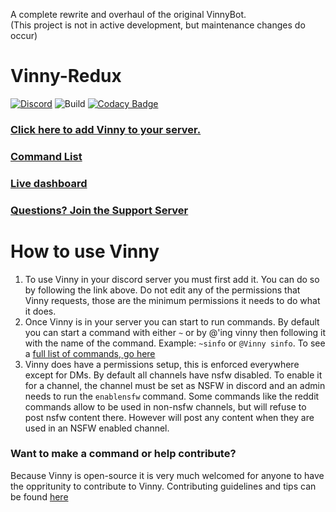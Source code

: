 A complete rewrite and overhaul of the original VinnyBot.  
(This project is not in active development, but maintenance changes do occur)

# Vinny-Redux
[![Discord](https://img.shields.io/badge/Discord-Support-blue.svg)](https://discord.gg/XMwyzxZ)
![Build](https://travis-ci.org/kikkia/Vinny.svg?branch=master)
[![Codacy Badge](https://app.codacy.com/project/badge/Grade/27696f0a955f43aaaab21be58c19d664)](https://www.codacy.com/manual/jesswalters53/Vinny-Redux/dashboard?utm_source=github.com&amp;utm_medium=referral&amp;utm_content=kikkia/Vinny&amp;utm_campaign=Badge_Grade)

### [Click here to add Vinny to your server.](https://discordapp.com/oauth2/authorize?client_id=276855867796881408&scope=bot&permissions=523365751) 
### [Command List](docs/Commands.md)
### [Live dashboard](https://p.datadoghq.com/sb/f38e74b49-cb74461cc4)
### [Questions? Join the Support Server](https://discord.gg/XMwyzxZ)
# How to use Vinny
1. To use Vinny in your discord server you must first add it. You can do so by following the link above. Do not edit any of the permissions that Vinny requests, those are the minimum permissions it needs to do what it does. 
2. Once Vinny is in your server you can start to run commands. By default you can start a command with either `~` or by @'ing vinny then following it with the name of the command. Example: `~sinfo` or `@Vinny sinfo`. To see a [full list of commands, go here](docs/Commands.md)
3. Vinny does have a permissions setup, this is enforced everywhere except for DMs. By default all channels have nsfw disabled. To enable it for a channel, the channel must be set as NSFW in discord and an admin needs to run the `enablensfw` command. Some commands like the reddit commands allow to be used in non-nsfw channels, but will refuse to post nsfw content there. However will post any content when they are used in an NSFW enabled channel. 


### Want to make a command or help contribute?
Because Vinny is open-source it is very much welcomed for anyone to have the oppritunity to contribute to Vinny. Contributing guidelines and tips can be found [here](docs/Contributing.md)
